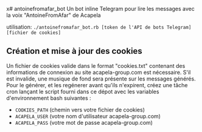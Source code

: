 x# antoinefromafar_bot
 Un bot inline Telegram pour lire les messages avec la voix "AntoineFromAfar" de Acapela 

utilisation: `./antoinefromafar_bot.rb [token de l'API de bots Telegram] [fichier de cookies]`

## Création et mise à jour des cookies
Un fichier de cookies valide dans le format "cookies.txt" contenant des informations de connexion au site acapela-group.com est nécessaire. S'il est invalide, une musique de fond sera présente sur les messages générés.
Pour le générer, et les regénerer avant qu'ils n'expirent, créez une tâche cron lançant le script fourni dans ce dépot avec les variables d'environnement bash suivantes :

* `COOKIES_PATH` (chemin vers votre fichier de cookies)
* `ACAPELA_USER` (votre nom d'utilisateur acapela-group.com)
* `ACAPELA_PASS` (votre mot de passe acapela-group.com)

